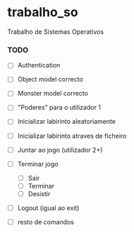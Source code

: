 # trabalho_so
Trabalho de Sistemas Operativos

### TODO
- [ ] Authentication

- [ ] Object model correcto
- [ ] Monster model correcto

- [ ] "Poderes" para o utilizador 1
- [ ] Inicializar labirinto aleatoriamente
- [ ] Inicializar labirinto atraves de ficheiro
- [ ] Juntar ao jogo (utilizador 2+)

- [ ] Terminar jogo
	- [ ] Sair
	- [ ] Terminar
	- [ ] Desistir

- [ ] Logout (igual ao exit)

- [ ] resto de comandos